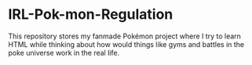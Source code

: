 # IRL-Pok-mon-Regulation
This repository stores my fanmade Pokémon project where I try to learn HTML while thinking about how would things like gyms and battles in the poke universe work in the real life.  
